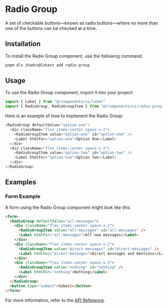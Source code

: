 # Radio Group

A set of checkable buttons—known as radio buttons—where no more than one of the buttons can be checked at a time.

## Installation

To install the Radio Group component, use the following command:

```bash
pnpm dlx shadcn@latest add radio-group
```

## Usage

To use the Radio Group component, import it into your project:

```javascript
import { Label } from "@/components/ui/label"
import { RadioGroup, RadioGroupItem } from "@/components/ui/radio-group"
```

Here is an example of how to implement the Radio Group:

```javascript
<RadioGroup defaultValue="option-one">
  <div className="flex items-center space-x-2">
    <RadioGroupItem value="option-one" id="option-one" />
    <Label htmlFor="option-one">Option One</Label>
  </div>
  <div className="flex items-center space-x-2">
    <RadioGroupItem value="option-two" id="option-two" />
    <Label htmlFor="option-two">Option Two</Label>
  </div>
</RadioGroup>
```

## Examples

### Form Example

A form using the Radio Group component might look like this:

```html
<form>
  <RadioGroup defaultValue="all-messages">
    <div className="flex items-center space-x-2">
      <RadioGroupItem value="all-messages" id="all-messages" />
      <Label htmlFor="all-messages">All new messages</Label>
    </div>
    <div className="flex items-center space-x-2">
      <RadioGroupItem value="direct-messages" id="direct-messages" />
      <Label htmlFor="direct-messages">Direct messages and mentions</Label>
    </div>
    <div className="flex items-center space-x-2">
      <RadioGroupItem value="nothing" id="nothing" />
      <Label htmlFor="nothing">Nothing</Label>
    </div>
  </RadioGroup>
  <button type="submit">Submit</button>
</form>
```

For more information, refer to the [API Reference](https://www.radix-ui.com/docs/primitives/components/radio-group#api-reference).